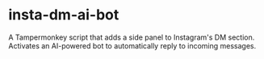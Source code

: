# insta-dm-ai-bot
A Tampermonkey script that adds a side panel to Instagram's DM section. Activates an AI-powered bot to automatically reply to incoming messages.
